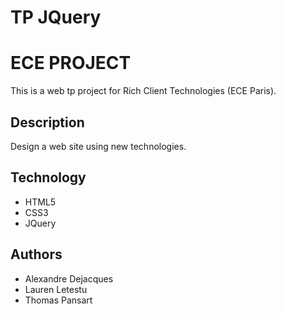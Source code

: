TP JQuery
==================

# ECE PROJECT
This is a web tp project for Rich Client Technologies (ECE Paris).

## Description
Design a web site using new technologies.

## Technology
* HTML5
* CSS3
* JQuery

## Authors
* Alexandre Dejacques
* Lauren Letestu
* Thomas Pansart

